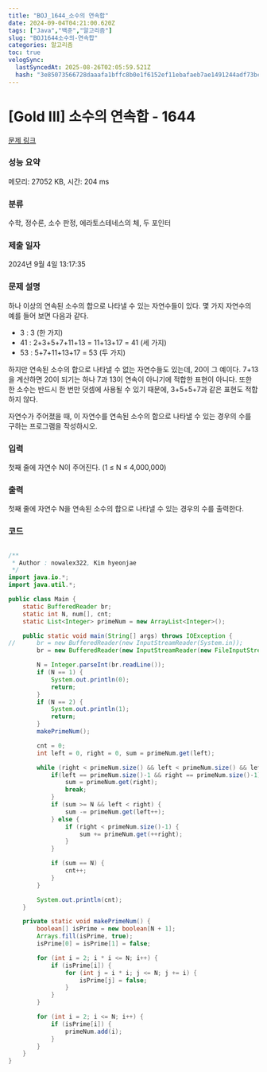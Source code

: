 ```yaml
---
title: "BOJ_1644_소수의 연속합"
date: 2024-09-04T04:21:00.620Z
tags: ["Java","백준","알고리즘"]
slug: "BOJ1644소수의-연속합"
categories: 알고리즘
toc: true
velogSync:
  lastSyncedAt: 2025-08-26T02:05:59.521Z
  hash: "3e85073566728daaafa1bffc8b0e1f6152ef11ebafaeb7ae1491244adf73bc58"
---
```


# [Gold III] 소수의 연속합 - 1644 

[문제 링크](https://www.acmicpc.net/problem/1644) 

### 성능 요약

메모리: 27052 KB, 시간: 204 ms

### 분류

수학, 정수론, 소수 판정, 에라토스테네스의 체, 두 포인터

### 제출 일자

2024년 9월 4일 13:17:35

### 문제 설명

<p>하나 이상의 연속된 소수의 합으로 나타낼 수 있는 자연수들이 있다. 몇 가지 자연수의 예를 들어 보면 다음과 같다.</p>

<ul>
	<li>3 : 3 (한 가지)</li>
	<li>41 : 2+3+5+7+11+13 = 11+13+17 = 41 (세 가지)</li>
	<li>53 : 5+7+11+13+17 = 53 (두 가지)</li>
</ul>

<p>하지만 연속된 소수의 합으로 나타낼 수 없는 자연수들도 있는데, 20이 그 예이다. 7+13을 계산하면 20이 되기는 하나 7과 13이 연속이 아니기에 적합한 표현이 아니다. 또한 한 소수는 반드시 한 번만 덧셈에 사용될 수 있기 때문에, 3+5+5+7과 같은 표현도 적합하지 않다.</p>

<p>자연수가 주어졌을 때, 이 자연수를 연속된 소수의 합으로 나타낼 수 있는 경우의 수를 구하는 프로그램을 작성하시오.</p>

### 입력 

 <p>첫째 줄에 자연수 N이 주어진다. (1 ≤ N ≤ 4,000,000)</p>

### 출력 

 <p>첫째 줄에 자연수 N을 연속된 소수의 합으로 나타낼 수 있는 경우의 수를 출력한다.</p>

### 코드
```java

/**
 * Author : nowalex322, Kim hyeonjae
 */
import java.io.*;
import java.util.*;

public class Main {
	static BufferedReader br;
	static int N, num[], cnt;
	static List<Integer> primeNum = new ArrayList<Integer>();

	public static void main(String[] args) throws IOException {
//		br = new BufferedReader(new InputStreamReader(System.in));
		br = new BufferedReader(new InputStreamReader(new FileInputStream("input.txt")));

		N = Integer.parseInt(br.readLine());
		if (N == 1) {
			System.out.println(0);
			return;
		}
		if (N == 2) {
			System.out.println(1);
			return;
		}
		makePrimeNum();

		cnt = 0;
		int left = 0, right = 0, sum = primeNum.get(left);

		while (right < primeNum.size() && left < primeNum.size() && left <= right) {
			if(left == primeNum.size()-1 && right == primeNum.size()-1){
				sum = primeNum.get(right);
				break;
			}
			if (sum >= N && left < right) {
				sum -= primeNum.get(left++);
			} else {
				if (right < primeNum.size()-1) {
					sum += primeNum.get(++right);
				}
			}

			if (sum == N) {
				cnt++;
			}
		}

		System.out.println(cnt);
	}

	private static void makePrimeNum() {
		boolean[] isPrime = new boolean[N + 1];
		Arrays.fill(isPrime, true);
		isPrime[0] = isPrime[1] = false;

		for (int i = 2; i * i <= N; i++) {
			if (isPrime[i]) {
				for (int j = i * i; j <= N; j += i) {
					isPrime[j] = false;
				}
			}
		}

		for (int i = 2; i <= N; i++) {
			if (isPrime[i]) {
				primeNum.add(i);
			}
		}
	}
}
```